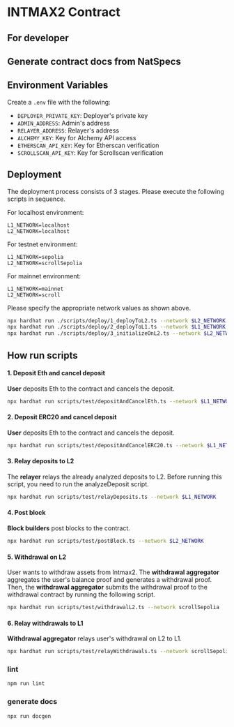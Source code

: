 # INTMAX2 Contract

## For developer

## Generate contract docs from NatSpecs

## Environment Variables

Create a `.env` file with the following:

- `DEPLOYER_PRIVATE_KEY`: Deployer's private key
- `ADMIN_ADDRESS`: Admin's address
- `RELAYER_ADDRESS`: Relayer's address
- `ALCHEMY_KEY`: Key for Alchemy API access
- `ETHERSCAN_API_KEY`: Key for Etherscan verification
- `SCROLLSCAN_API_KEY`: Key for Scrollscan verification

## Deployment
The deployment process consists of 3 stages. Please execute the following scripts in sequence.

For localhost environment:
```
L1_NETWORK=localhost
L2_NETWORK=localhost
```


For testnet environment:
```
L1_NETWORK=sepolia
L2_NETWORK=scrollSepolia
```

For mainnet environment:
```
L1_NETWORK=mainnet
L2_NETWORK=scroll
```

Please specify the appropriate network values as shown above.

```sh
npx hardhat run ./scripts/deploy/1_deployToL2.ts --network $L2_NETWORK
npx hardhat run ./scripts/deploy/2_deployToL1.ts --network $L1_NETWORK
npx hardhat run ./scripts/deploy/3_initializeOnL2.ts --network $L2_NETWORK
```

## How run scripts

#### 1. Deposit Eth and cancel deposit

**User** deposits Eth to the contract and cancels the deposit.

```sh
npx hardhat run scripts/test/depositAndCancelEth.ts --network $L1_NETWORK
```

#### 2. Deposit ERC20 and cancel deposit

**User** deposits Eth to the contract and cancels the deposit.

```sh
npx hardhat run scripts/test/depositAndCancelERC20.ts --network $L1_NETWORK
```

#### 3. Relay deposits to L2

The **relayer** relays the already analyzed deposits to L2.
Before running this script, you need to run the analyzeDeposit script.

```sh
npx hardhat run scripts/test/relayDeposits.ts --network $L1_NETWORK
```

#### 4. Post block

**Block builders** post blocks to the contract.

```sh
npx hardhat run scripts/test/postBlock.ts --network $L2_NETWORK
```

#### 5. Withdrawal on L2

User wants to withdraw assets from Intmax2. The **withdrawal aggregator** aggregates the user's balance proof and generates a withdrawal proof. Then, the **withdrawal aggregator** submits the withdrawal proof to the withdrawal contract by running the following script.

```sh
npx hardhat run scripts/test/withdrawalL2.ts --network scrollSepolia
```

#### 6. Relay withdrawals to L1

**Withdrawal aggregator** relays user's withdrawal on L2 to L1.

```sh
npx hardhat run scripts/test/relayWithdrawals.ts --network scrollSepolia
```

### lint

```sh
npm run lint
```

### generate docs

```sh
npx run docgen
```

